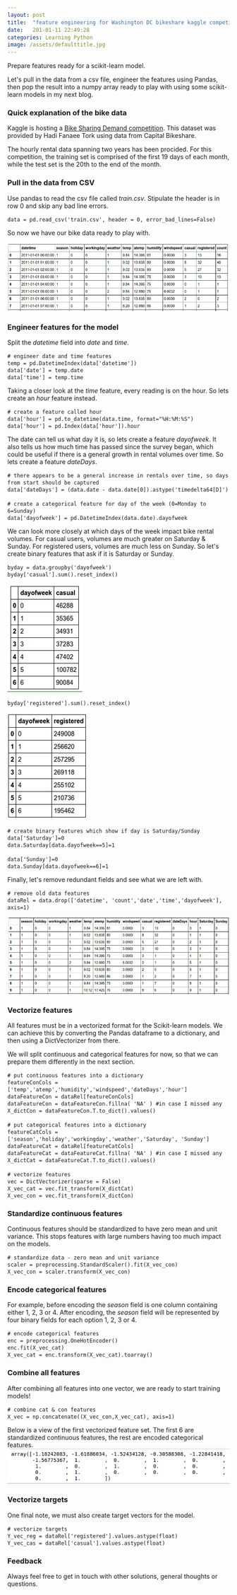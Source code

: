 ```yaml
---
layout: post
title:  "feature engineering for Washington DC bikeshare kaggle competition with Python"
date:   201-01-11 22:49:28
categories: Learning Python
image: /assets/defaulttitle.jpg
---
```


Prepare features ready for a scikit-learn model.  
<!--more-->
Let's pull in the data from a csv file, engineer the features using Pandas, then pop the result into a numpy array ready to play with using some scikit-learn models in my next blog.

### Quick explanation of the bike data

Kaggle is hosting a [Bike Sharing Demand competition](https://www.kaggle.com/c/bike-sharing-demand). This dataset was provided by Hadi Fanaee Tork using data from Capital Bikeshare.

The hourly rental data spanning two years has been procided. For this competition, the training set is comprised of the first 19 days of each month, while the test set is the 20th to the end of the month. 

### Pull in the data from CSV
Use pandas to read the csv file called *train.csv*.  Stipulate the header is in row 0 and skip any bad line errors.

    data = pd.read_csv('train.csv', header = 0, error_bad_lines=False)

So now we have our bike data ready to play with.

![Bike data uploaded from csv](/assets/bikedata.png)

### Engineer features for the model
Split the *datetime* field into *date* and *time*.

    # engineer date and time features
    temp = pd.DatetimeIndex(data['datetime'])
    data['date'] = temp.date
    data['time'] = temp.time

Taking a closer look at the *time* feature, every reading is on the hour.  So lets create an *hour* feature instead.
	
	# create a feature called hour
    data['hour'] = pd.to_datetime(data.time, format="%H:%M:%S")
    data['hour'] = pd.Index(data['hour']).hour

The date can tell us what day it is, so lets create a feature *dayofweek*.  It also tells us how much time has passed since the survey began, which could be useful if there is a general growth in rental volumes over time.  So lets create a feature *dateDays*.
    
    # there appears to be a general increase in rentals over time, so days from start should be captured
    data['dateDays'] = (data.date - data.date[0]).astype('timedelta64[D]')

    # create a categorical feature for day of the week (0=Monday to 6=Sunday)
    data['dayofweek'] = pd.DatetimeIndex(data.date).dayofweek

We can look more closely at which days of the week impact bike rental volumes.  For casual users, volumes are much greater on Saturday & Sunday.  For registered users, volumes are much less on Sunday.  So let's create binary features that ask if it is Saturday or Sunday.

	byday = data.groupby('dayofweek')
	byday['casual'].sum().reset_index()

![Bike rental volumes per day for casual users](/assets/dayvolcas.png)

	byday['registered'].sum().reset_index()

![Bike rental volumes per day for registered users](/assets/dayvolreg.png)	

	# create binary features which show if day is Saturday/Sunday
	data['Saturday']=0
	data.Saturday[data.dayofweek==5]=1

	data['Sunday']=0
	data.Sunday[data.dayofweek==6]=1

Finally, let's remove redundant fields and see what we are left with.

	# remove old data features
	dataRel = data.drop(['datetime', 'count','date','time','dayofweek'], axis=1)

![Final features to use in the model](/assets/relbikedata.png)

### Vectorize features
All features must be in a vectorized format for the Scikit-learn models.  We can achieve this by converting the Pandas dataframe to a dictionary, and then using a DictVectorizer from there.

We will split continuous and categorical features for now, so that we can prepare them differently in the next section.

	# put continuous features into a dictionary
	featureConCols = ['temp','atemp','humidity','windspeed','dateDays','hour']
	dataFeatureCon = dataRel[featureConCols]
	dataFeatureCon = dataFeatureCon.fillna( 'NA' ) #in case I missed any
	X_dictCon = dataFeatureCon.T.to_dict().values() 

	# put categorical features into a dictionary
	featureCatCols = ['season','holiday','workingday','weather','Saturday', 'Sunday']
	dataFeatureCat = dataRel[featureCatCols]
	dataFeatureCat = dataFeatureCat.fillna( 'NA' ) #in case I missed any
	X_dictCat = dataFeatureCat.T.to_dict().values() 

	# vectorize features
	vec = DictVectorizer(sparse = False)
	X_vec_cat = vec.fit_transform(X_dictCat)
	X_vec_con = vec.fit_transform(X_dictCon)

### Standardize continuous features
Continuous features should be standardized to have zero mean and unit variance.  This stops features with large numbers having too much impact on the models.

	# standardize data - zero mean and unit variance
	scaler = preprocessing.StandardScaler().fit(X_vec_con)
	X_vec_con = scaler.transform(X_vec_con)

### Encode categorical features
For example, before encoding the *season* field is one column containing either 1, 2, 3 or 4.  After encoding, the *season* field will be represented by four binary fields for each option 1, 2, 3 or 4.

	# encode categorical features
	enc = preprocessing.OneHotEncoder()
	enc.fit(X_vec_cat)
	X_vec_cat = enc.transform(X_vec_cat).toarray()

### Combine all features
After combining all features into one vector, we are ready to start training models!

	# combine cat & con features
	X_vec = np.concatenate((X_vec_con,X_vec_cat), axis=1)

Below is a view of the first vectorized feature set.  The first 6 are standardized continuous features, the rest are encoded categorical features.
![First vectorized feature set](/assets/bikefeaturevec.png)

### Vectorize targets
One final note, we must also create target vectors for the model.

	# vectorize targets
	Y_vec_reg = dataRel['registered'].values.astype(float)
	Y_vec_cas = dataRel['casual'].values.astype(float)

### Feedback
Always feel free to get in touch with other solutions, general thoughts or questions.
